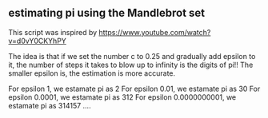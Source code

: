 ## estimating pi using the Mandlebrot set

This script was inspired by https://www.youtube.com/watch?v=d0vY0CKYhPY

The idea is that if we set the number c to 0.25 and gradually add epsilon to it, the number of steps it takes to blow up to infinity is the digits of pi!!
The smaller epsilon is, the estimation is more accurate. 

For epsilon 1, we estamate pi as 2
For epsilon 0.01, we estamate pi as 30
For epsilon 0.0001, we estamate pi as 312
For epsilon 0.0000000001, we estamate pi as 314157
....
